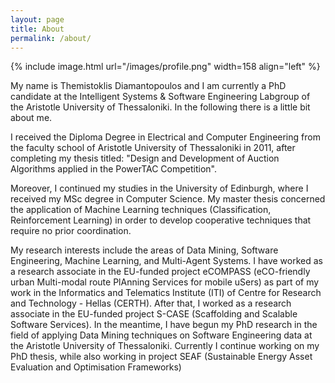 ```yaml
---
layout: page
title: About
permalink: /about/
---
```


{% include image.html url="/images/profile.png" width=158 align="left" %}

My name is Themistoklis Diamantopoulos and I am currently a PhD candidate at the Intelligent 
Systems &amp; Software Engineering Labgroup of the Aristotle University of Thessaloniki.
In the following there is a little bit about me.

I received the Diploma Degree in Electrical and Computer Engineering from the faculty school of 
Aristotle University of Thessaloniki in 2011, after completing my thesis titled: "Design and 
Development of Auction Algorithms applied in the PowerTAC Competition".

Moreover, I continued my 
studies in the University of Edinburgh, where I received my MSc degree in Computer Science. My 
master thesis concerned the application of Machine Learning techniques (Classification, 
Reinforcement Learning) in order to develop cooperative techniques that require no prior 
coordination.

My research interests include the areas of Data Mining, Software Engineering, 
Machine Learning, and Multi-Agent Systems. I have worked as a research associate in the EU-funded 
project eCOMPASS (eCO-friendly urban Multi-modal route PlAnning Services for mobile uSers) as 
part of my work in the Informatics and Telematics Institute (ITI) of Centre for Research and 
Technology - Hellas (CERTH). After that, I worked as a research associate in the EU-funded 
project S-CASE (Scaffolding and Scalable Software Services). 
In the meantime, I have begun my PhD research in the field of applying Data Mining techniques on 
Software Engineering data at the Aristotle University of Thessaloniki. Currently I continue 
working on my PhD thesis, while also working in project SEAF (Sustainable Energy Asset Evaluation and Optimisation Frameworks)

